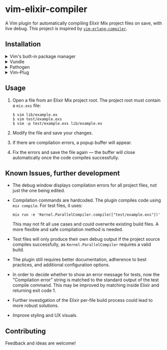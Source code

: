 # vim-elixir-compiler

A Vim plugin for automatically compiling Elixir Mix project files on save, with
live debug. This project is inspired by [`vim-erlang-compiler`][vim-erlang-compiler].

## Installation

<details>
<summary>Vim's built-in package manager</summary>

This is the recommended installation method if you use at least Vim 8 and you
don't use another package manager.

Information about Vim's built-in package manager: [`:help packages`].

Installation steps:

1.  Clone this repository (you can replace `foo` with the directory name of your
    choice):

    ```sh
    $ git clone https://github.com/mijito-wx/vim-elixir-compiler.git \
          ~/.vim/pack/foo/start/vim-elixir-compiler
    ```

2.  Restart Vim.

3.  Generate help page (replace `foo` with the same directory name as above):

    ```
    :helptags ~/.vim/pack/foo/start/vim-elixir-compiler/doc
    ```
</details>

<details>
<summary>Vundle</summary>

Information about Vundle: [Vundle repository].

Installation steps:

1.  Add `vim-elixir-compiler` to your plugin list in `.vimrc` by inserting
    the line that starts with `Plugin`:

    ```
    call vundle#begin()
      [...]
      Plugin 'mijito-wx/vim-elixir-compiler'
      [...]
    call vundle#end()
    ```

2.  Restart Vim.

3.  Run `:PluginInstall`.
</details>

<details>
<summary>Pathogen</summary>

Information about Pathogen: [Pathogen repository].

Installation steps:

1.  Clone this repository:

    ```
    $ git clone https://github.com/mijito-wx/vim-elixir-compiler.git \
          ~/.vim/bundle/vim-elixir-compiler
    ```

2.  Restart Vim.

3.  Generate help page:

    ```
    :Helptags
    ```
</details>

<details>
<summary>Vim-Plug</summary>

Information about Vim-Plug: [vim-plug repository].

Installation steps:

1.  Add `vim-elixir-compiler` to your plugin list in `.vimrc` by inserting the
    line that starts with `Plug`:

    ```
    call plug#begin()
      [...]
      Plug 'mijito-wx/vim-elixir-compiler'
      [...]
    call plug#end()
    ```

2.  Restart Vim.

3.  Run `:PlugInstall`.
</details>

## Usage

1.  Open a file from an Elixir Mix project root. The project root must contain
    a `mix.exs` file:

    ```
    $ vim lib/example.ex
    $ vim test/example.exs
    $ vim -p test/example.exs lib/example.ex
    ```

2.  Modify the file and save your changes.

3.  If there are compilation errors, a popup buffer will appear.

4.  Fix the errors and save the file again — the buffer will close
    automatically once the code compiles successfully.

## Known Issues, further development

*   The debug window displays compilation errors for all project files, not
    just the one being edited.

*   Compilation commands are hardcoded.
    The plugin compiles code using `mix compile`.
    For test files, it uses:
    ```
    mix run -e 'Kernel.ParallelCompiler.compile(["test/example.exs"])'
    ```
    This may not fit all use cases and could overwrite existing build files.
    A more flexible and safe compilation method is needed.

*   Test files will only produce their own debug output if the project source
    compiles successfully, as `Kernel.ParallelCompiler` requires a valid build.

*   The plugin still requires better documentation, adherence to best
    practices, and additional configuration options.

*   In order to decide whether to show an error message for tests,
    now the "Compilation error" string is matched to the standard output of
    the test compile command. This may be improved by matching inside Elixir
    and returning exit code 1.

*   Further investigation of the Elixir per-file build process could lead
    to more robust solutions.

*   Improve styling and UX visuals.

## Contributing

Feedback and ideas are welcome!

[`:help packages`]: https://vimhelp.org/repeat.txt.html#packages
[Pathogen repository]: https://github.com/tpope/vim-pathogen
[vim-erlang-compiler]: https://github.com/vim-erlang/vim-erlang-compiler
[vim-plug repository]: https://github.com/junegunn/vim-plug
[Vundle repository]: https://github.com/VundleVim/Vundle.vim
